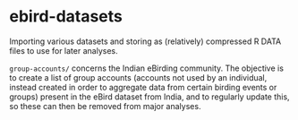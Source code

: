 # ebird-datasets
Importing various datasets and storing as (relatively) compressed R DATA files to use for later analyses.

`group-accounts/` concerns the Indian eBirding community. The objective is to create a list of group accounts (accounts not used by an individual, instead created in order to aggregate data from certain birding events or groups) present in the eBird dataset from India, and to regularly update this, so these can then be removed from major analyses. 
